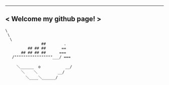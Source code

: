  _________________________
< Welcome my github page! >
 -------------------------
    \
     \
      \
                    ##        .
              ## ## ##       ==
           ## ## ## ##      ===
       /"""""""""""""""""___/ ===
  ~~~ {^^ ^^^^ ^^^ ^^^^ ^^ ^  /  ===- ~~~
       ＼______  o           __/
         ＼    ＼         __/
           ＼____＼______/
